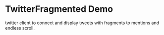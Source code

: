TwitterFragmented Demo
=================

twitter client to connect and display tweets with fragments to mentions and endless scroll.
